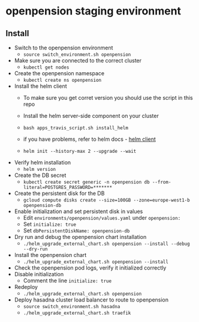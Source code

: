 # openpension staging environment

## Install

* Switch to the openpension environment
  * `source switch_environment.sh openpension`
* Make sure you are connected to the correct cluster
  * `kubectl get nodes`
* Create the openpension namespace
  * `kubectl create ns openpension`
* Install the helm client
  * To make sure you get corret version you should use the script in this repo
  * Install the helm server-side component on your cluster
  * `bash apps_travis_script.sh install_helm`
  * if you have problems, refer to helm docs - [helm client](https://docs.helm.sh/using_helm/#installing-the-helm-client)

  * `helm init --history-max 2 --upgrade --wait`
* Verify helm installation
  * `helm version`
* Create the DB secret
  * `kubectl create secret generic -n openpension db --from-literal=POSTGRES_PASSWORD=*******`
* Create the persistent disk for the DB
  * `gcloud compute disks create --size=100GB --zone=europe-west1-b openpension-db`
* Enable initialization and set persistent disk in values
  * Edit `environments/openpension/values.yaml` under `openpension:`
  * Set `initialize: true`
  * Set `dbPersistentDiskName: openpension-db`
* Dry run and debug the openpension chart installation
  * `./helm_upgrade_external_chart.sh openpension --install --debug --dry-run`
* Install the openpension chart
  * `./helm_upgrade_external_chart.sh openpension --install`
* Check the openpension pod logs, verify it initialized correctly
* Disable initialization
  * Comment the line `initialize: true`
* Redeploy
  * `./helm_upgrade_external_chart.sh openpension`
* Deploy hasadna cluster load balancer to route to openpension
  * `source switch_environment.sh hasadna`
  * `./helm_upgrade_external_chart.sh traefik`
